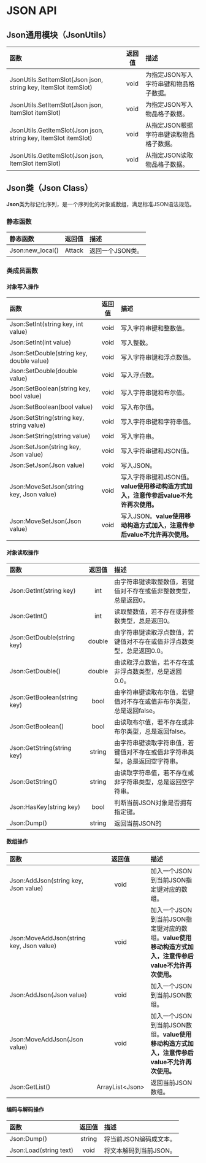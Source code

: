 # JSON API

## Json通用模块（JsonUtils）

| 函数 | 返回值 | 描述 |
| :--- | :---: | :--- |
| JsonUtils.SetItemSlot\(Json json, string key, ItemSlot itemSlot\) | void | 为指定JSON写入字符串键和物品格子数据。 |
| JsonUtils.SetItemSlot\(Json json, ItemSlot itemSlot\) | void | 为指定JSON写入物品格子数据。 |
| JsonUtils.GetItemSlot\(Json json, string key, ItemSlot itemSlot\) | void | 从指定JSON根据字符串键读取物品格子数据。 |
| JsonUtils.GetItemSlot\(Json json, ItemSlot itemSlot\) | void | 从指定JSON读取物品格子数据。 |

## Json类（Json Class）

**Json**类为标记化序列，是一个序列化的对象或数组，满足标准JSON语法规范。

### 静态函数

| 静态函数 | 返回值 | 描述 |
| :--- | :---: | :--- |
| Json:new\_local\(\) | Attack | 返回一个JSON类。 |

### 类成员函数

#### 对象写入操作

| 函数 | 返回值 | 描述 |
| :--- | :---: | :--- |
| Json:SetInt\(string key, int value\) | void | 写入字符串键和整数值。 |
| Json:SetInt\(int value\) | void | 写入整数。 |
| Json:SetDouble\(string key, double value\) | void | 写入字符串键和浮点数值。 |
| Json:SetDouble\(double value\) | void | 写入浮点数。 |
| Json:SetBoolean\(string key, bool value\) | void | 写入字符串键和布尔值。 |
| Json:SetBoolean\(bool value\) | void | 写入布尔值。 |
| Json:SetString\(string key, string value\) | void | 写入字符串键和字符串值。 |
| Json:SetString\(string value\) | void | 写入字符串。 |
| Json:SetJson\(string key, Json value\) | void | 写入字符串键和JSON值。 |
| Json:SetJson\(Json value\) | void | 写入JSON。 |
| Json:MoveSetJson\(string key, Json value\) | void | 写入字符串键和JSON值。**value使用移动构造方式加入，注意传参后value不允许再次使用。** |
| Json:MoveSetJson\(Json value\) | void | 写入JSON。**value使用移动构造方式加入，注意传参后value不允许再次使用。** |

#### 对象读取操作

| 函数 | 返回值 | 描述 |
| :--- | :---: | :--- |
| Json:GetInt\(string key\) | int | 由字符串键读取整数值，若键值对不存在或值非整数类型，总是返回0。 |
| Json:GetInt\(\) | int | 读取整数值，若不存在或非整数类型，总是返回0。 |
| Json:GetDouble\(string key\) | double | 由字符串键读取浮点数值，若键值对不存在或值非浮点数类型，总是返回0.0。 |
| Json:GetDouble\(\) | double | 由读取浮点数值，若不存在或非浮点数类型，总是返回0.0。 |
| Json:GetBoolean\(string key\) | bool | 由字符串键读取布尔值，若键值对不存在或值非布尔类型，总是返回false。 |
| Json:GetBoolean\(\) | bool | 由读取布尔值，若不存在或非布尔类型，总是返回false。 |
| Json:GetString\(string key\) | string | 由字符串键读取字符串值，若键值对不存在或值非字符串类型，总是返回空字符串。 |
| Json:GetString\(\) | string | 由读取字符串值，若不存在或非字符串类型，总是返回空字符串。 |
| Json:HasKey\(string key\) | bool | 判断当前JSON对象是否拥有指定键。 |
| Json:Dump\(\) | string | 返回当前JSON的 |

#### 数组操作

| 函数 | 返回值 | 描述 |
| :--- | :---: | :--- |
| Json:AddJson\(string key, Json value\) | void | 加入一个JSON到当前JSON指定键对应的数组。 |
| Json:MoveAddJson\(string key, Json value\) | void | 加入一个JSON到当前JSON指定键对应的数组。**value使用移动构造方式加入，注意传参后value不允许再次使用。** |
| Json:AddJson\(Json value\) | void | 加入一个JSON到当前JSON数组。 |
| Json:MoveAddJson\(Json value\) | void | 加入一个JSON到当前JSON数组。**value使用移动构造方式加入，注意传参后value不允许再次使用。** |
| Json:GetList\(\) | ArrayList&lt;Json&gt; | 返回当前JSON数组。 |

#### 编码与解码操作

| 函数 | 返回值 | 描述 |
| :--- | :---: | :--- |
| Json:Dump\(\) | string | 将当前JSON编码成文本。 |
| Json:Load\(string text\) | void | 将文本解码到当前JSON。 |




